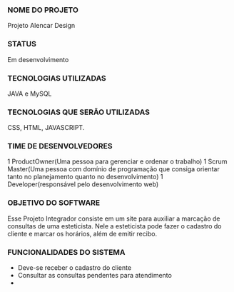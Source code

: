 ### NOME DO PROJETO

 Projeto Alencar Design

### STATUS
Em desenvolvimento 
 
### TECNOLOGIAS UTILIZADAS 
 JAVA e MySQL

### TECNOLOGIAS QUE SERÃO UTILIZADAS
CSS, HTML, JAVASCRIPT.

### TIME DE DESENVOLVEDORES
1 ProductOwner(Uma pessoa para gerenciar e ordenar o trabalho)
1 Scrum Master(Uma pessoa com domínio de programação que consiga orientar tanto no planejamento quanto no desenvolvimento)
1 Developer(responsável pelo desenvolvimento web)

### OBJETIVO DO SOFTWARE 
Esse Projeto Integrador consiste em um site para auxiliar a marcação de consultas de uma esteticista. Nele a esteticista pode fazer o cadastro do cliente e marcar os horários, além de emitir recibo.

### FUNCIONALIDADES DO SISTEMA
* Deve-se receber o cadastro do cliente
* Consultar as consultas pendentes para atendimento
* 


 
